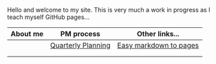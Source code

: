 Hello and welcome to my site. 
This is very much a work in progress as I teach myself GitHub pages...


|About me|PM process| Other links...|
|---|---|---|
| | [Quarterly Planning](./quarterlyplanning.md) | [Easy markdown to pages](./setup.md) | 
| | | | 
| | | | 
